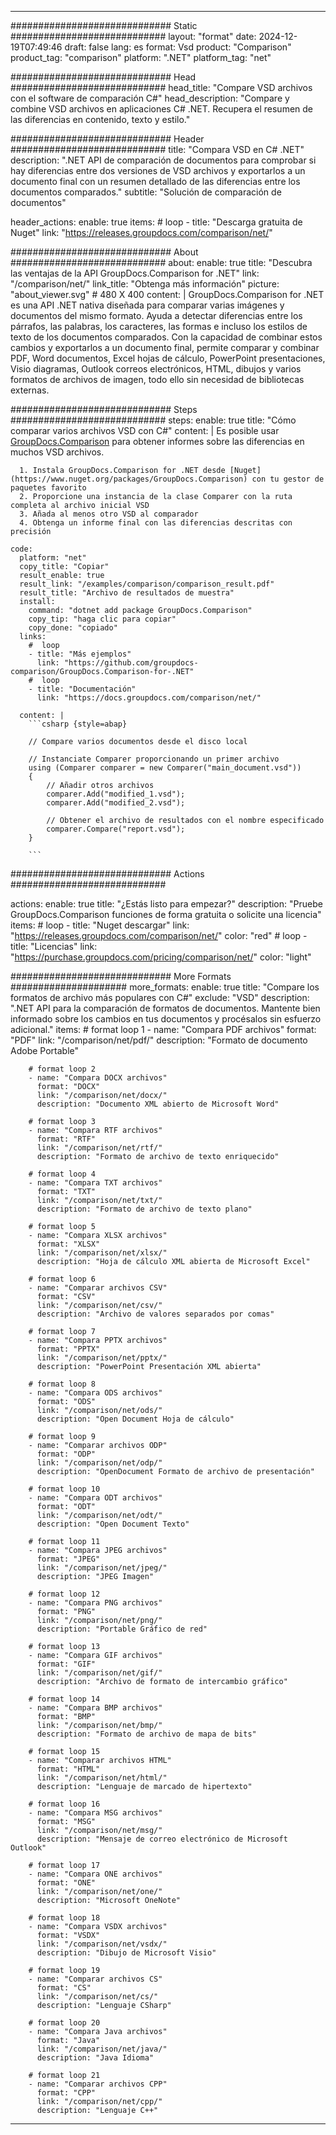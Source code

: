 
---
############################# Static ############################
layout: "format"
date:  2024-12-19T07:49:46
draft: false
lang: es
format: Vsd
product: "Comparison"
product_tag: "comparison"
platform: ".NET"
platform_tag: "net"

############################# Head ############################
head_title: "Compare VSD archivos con el software de comparación C#"
head_description: "Compare y combine VSD archivos en aplicaciones C# .NET. Recupera el resumen de las diferencias en contenido, texto y estilo."

############################# Header ############################
title: "Compara VSD en C# .NET" 
description: ".NET API de comparación de documentos para comprobar si hay diferencias entre dos versiones de VSD archivos y exportarlos a un documento final con un resumen detallado de las diferencias entre los documentos comparados."
subtitle: "Solución de comparación de documentos" 

header_actions:
  enable: true
  items:
    #  loop
    - title: "Descarga gratuita de Nuget"
      link: "https://releases.groupdocs.com/comparison/net/"
      
############################# About ############################
about:
    enable: true
    title: "Descubra las ventajas de la API GroupDocs.Comparison for .NET"
    link: "/comparison/net/"
    link_title: "Obtenga más información"
    picture: "about_viewer.svg" # 480 X 400
    content: |
       GroupDocs.Comparison for .NET es una API .NET nativa diseñada para comparar varias imágenes y documentos del mismo formato. Ayuda a detectar diferencias entre los párrafos, las palabras, los caracteres, las formas e incluso los estilos de texto de los documentos comparados. Con la capacidad de combinar estos cambios y exportarlos a un documento final, permite comparar y combinar PDF, Word documentos, Excel hojas de cálculo, PowerPoint presentaciones, Visio diagramas, Outlook correos electrónicos, HTML, dibujos y varios formatos de archivos de imagen, todo ello sin necesidad de bibliotecas externas.

############################# Steps ############################
steps:
    enable: true
    title: "Cómo comparar varios archivos VSD con C#"
    content: |
      Es posible usar [GroupDocs.Comparison](https://products.groupdocs.com/comparison/net/) para obtener informes sobre las diferencias en muchos VSD archivos.
      
      1. Instala GroupDocs.Comparison for .NET desde [Nuget](https://www.nuget.org/packages/GroupDocs.Comparison) con tu gestor de paquetes favorito
      2. Proporcione una instancia de la clase Comparer con la ruta completa al archivo inicial VSD
      3. Añada al menos otro VSD al comparador
      4. Obtenga un informe final con las diferencias descritas con precisión
   
    code:
      platform: "net"
      copy_title: "Copiar"
      result_enable: true
      result_link: "/examples/comparison/comparison_result.pdf"
      result_title: "Archivo de resultados de muestra"
      install:
        command: "dotnet add package GroupDocs.Comparison"
        copy_tip: "haga clic para copiar"
        copy_done: "copiado"
      links:
        #  loop
        - title: "Más ejemplos"
          link: "https://github.com/groupdocs-comparison/GroupDocs.Comparison-for-.NET"
        #  loop
        - title: "Documentación"
          link: "https://docs.groupdocs.com/comparison/net/"
          
      content: |
        ```csharp {style=abap}

        // Compare varios documentos desde el disco local

        // Instanciate Comparer proporcionando un primer archivo
        using (Comparer comparer = new Comparer("main_document.vsd"))
        {
            // Añadir otros archivos
        	comparer.Add("modified_1.vsd");
            comparer.Add("modified_2.vsd");

            // Obtener el archivo de resultados con el nombre especificado
            comparer.Compare("report.vsd"); 
        }
        
        ```            

############################# Actions ############################

actions:
  enable: true
  title: "¿Estás listo para empezar?"
  description: "Pruebe GroupDocs.Comparison funciones de forma gratuita o solicite una licencia"
  items:
    #  loop
    - title: "Nuget descargar"
      link: "https://releases.groupdocs.com/comparison/net/"
      color: "red"
        #  loop
    - title: "Licencias"
      link: "https://purchase.groupdocs.com/pricing/comparison/net/"
      color: "light"


############################# More Formats #####################
more_formats:
    enable: true
    title: "Compare los formatos de archivo más populares con C#"
    exclude: "VSD"
    description: ".NET API para la comparación de formatos de documentos. Mantente bien informado sobre los cambios en tus documentos y procésalos sin esfuerzo adicional."
    items: 
        # format loop 1
        - name: "Compara PDF archivos"
          format: "PDF"
          link: "/comparison/net/pdf/"
          description: "Formato de documento Adobe Portable"

        # format loop 2
        - name: "Compara DOCX archivos"
          format: "DOCX"
          link: "/comparison/net/docx/"
          description: "Documento XML abierto de Microsoft Word"

        # format loop 3
        - name: "Compara RTF archivos"
          format: "RTF"
          link: "/comparison/net/rtf/"
          description: "Formato de archivo de texto enriquecido"

        # format loop 4
        - name: "Compara TXT archivos"
          format: "TXT"
          link: "/comparison/net/txt/"
          description: "Formato de archivo de texto plano"

        # format loop 5
        - name: "Compara XLSX archivos"
          format: "XLSX"
          link: "/comparison/net/xlsx/"
          description: "Hoja de cálculo XML abierta de Microsoft Excel"

        # format loop 6
        - name: "Comparar archivos CSV"
          format: "CSV"
          link: "/comparison/net/csv/"
          description: "Archivo de valores separados por comas"

        # format loop 7
        - name: "Compara PPTX archivos"
          format: "PPTX"
          link: "/comparison/net/pptx/"
          description: "PowerPoint Presentación XML abierta"

        # format loop 8
        - name: "Compara ODS archivos"
          format: "ODS"
          link: "/comparison/net/ods/"
          description: "Open Document Hoja de cálculo"

        # format loop 9
        - name: "Comparar archivos ODP"
          format: "ODP"
          link: "/comparison/net/odp/"
          description: "OpenDocument Formato de archivo de presentación"

        # format loop 10
        - name: "Compara ODT archivos"
          format: "ODT"
          link: "/comparison/net/odt/"
          description: "Open Document Texto"

        # format loop 11
        - name: "Compara JPEG archivos"
          format: "JPEG"
          link: "/comparison/net/jpeg/"
          description: "JPEG Imagen"

        # format loop 12
        - name: "Compara PNG archivos"
          format: "PNG"
          link: "/comparison/net/png/"
          description: "Portable Gráfico de red"

        # format loop 13
        - name: "Compara GIF archivos"
          format: "GIF"
          link: "/comparison/net/gif/"
          description: "Archivo de formato de intercambio gráfico"

        # format loop 14
        - name: "Compara BMP archivos"
          format: "BMP"
          link: "/comparison/net/bmp/"
          description: "Formato de archivo de mapa de bits"

        # format loop 15
        - name: "Comparar archivos HTML"
          format: "HTML"
          link: "/comparison/net/html/"
          description: "Lenguaje de marcado de hipertexto"

        # format loop 16
        - name: "Compara MSG archivos"
          format: "MSG"
          link: "/comparison/net/msg/"
          description: "Mensaje de correo electrónico de Microsoft Outlook"

        # format loop 17
        - name: "Compara ONE archivos"
          format: "ONE"
          link: "/comparison/net/one/"
          description: "Microsoft OneNote"

        # format loop 18
        - name: "Compara VSDX archivos"
          format: "VSDX"
          link: "/comparison/net/vsdx/"
          description: "Dibujo de Microsoft Visio"

        # format loop 19
        - name: "Comparar archivos CS"
          format: "CS"
          link: "/comparison/net/cs/"
          description: "Lenguaje CSharp"

        # format loop 20
        - name: "Compara Java archivos"
          format: "Java"
          link: "/comparison/net/java/"
          description: "Java Idioma"
          
        # format loop 21
        - name: "Comparar archivos CPP"
          format: "CPP"
          link: "/comparison/net/cpp/"
          description: "Lenguaje C++"
---